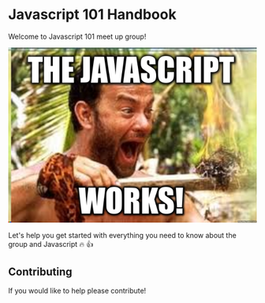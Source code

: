 # Javascript 101 Handbook

Welcome to Javascript 101 meet up group!

![](JaY.png)

Let's help you get started with everything you need to know about the group and Javascript :fire: :+1:

## Contributing
If you would like to help please contribute!
